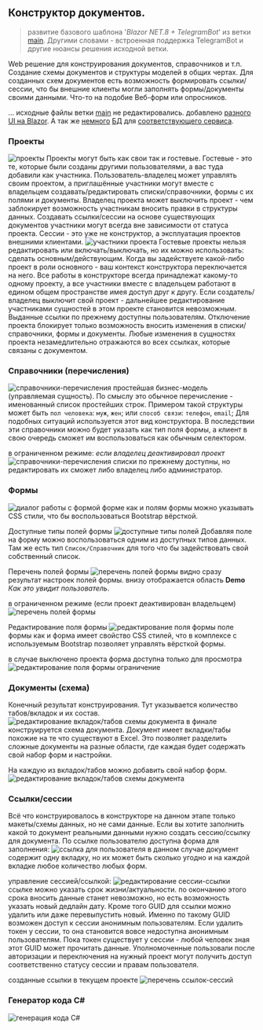 ## Конструктор документов.
> развитие базового шаблона '*Blazor NET.8 + TelegramBot*' из ветки [main](https://github.com/badhitman/DesignerApp/tree/main). Другими словами - встроенная поддержка TelegramBot и другие нюансы решения исходной ветки.

Web решение для конструирования документов, справочников и т.п. Создание схемы документов и структуры моделей в общих чертах. Для созданных схем документов есть возможность формировать ссылки/сессии, что бы внешние клиенты могли заполнять формы/документы своими данными. Что-то на подобие Веб-форм или опросников.

... исходные файлы ветки [main](https://github.com/badhitman/DesignerApp/tree/main) не редактировались. добавлено [разного UI на Blazor](https://github.com/badhitman/DesignerApp/tree/constructor/BlazorServerLib/Components/Constructor). А так же [немного](https://github.com/badhitman/DesignerApp/blob/constructor/DBContextLibs/DbLayerLib/ConstructorLayerContext.cs) [БД](https://github.com/badhitman/DesignerApp/tree/constructor/SharedLib/Models/db/constructor) для [соответствующего сервиса](https://github.com/badhitman/DesignerApp/blob/constructor/SharedLib/IServices/main/IConstructorService.cs).

### Проекты
![проекты](./img/constructor/projects-list-page.png)
Проекты могут быть как свои так и гостевые. Гостевые - это те, которые были созданы другими пользователями, а вас туда добавили как участника. Пользователь-владелец может управлять своим проектом, а приглашённые участники могут вместе с владельцем создавать/редактировать списки/справочники, формы с их полями и документы. Владелец проекта может выключить проект - чем заблокирует возможность участникам вносить правки в структуры данных. Создавать ссылки/сессии на основе существующих документов участники могут всегда вне зависимости от статуса проекта. Сессии - это уже не конструктор, а эксплуатация проектов внешними клиентами.
![участники проекта](./img/constructor/add-member-into-project.png)
Гостевые проекты нельзя редактировать или включать/выключать, но их можно использовать: сделать основным/действующим. Когда вы задействуете какой-либо проект в роли основного - ваш контекст конструктора переключается на него. Все работы в конструкторе всегда принадлежат какому-то одному проекту, а все участники вместе с владельцем работают в едином общем пространстве имея доступ друг к другу. Если создатель/владелец выключит свой проект - дальнейшее редактирование участниками сущностей в этом проекте становится невозможным. Выданные ссылки по прежнему доступны пользователям. Отключение проекта блокирует только возможность вносить изменения в списки/справочники, формы и документы. Любые изменения в сущностях проекта незамедлительно отражаются во всех ссылках, которые связаны с документом.

### Справочники (перечисления)
![справочники-перечисления](./img/constructor/directories-list-page.png)
простейшая бизнес-модель (управляемая сущность). По смыслу это обычное перечисление - именованный список простейших строк. Примером такой структуры может быть `пол человека`: `муж`, `жен`; или `способ связи`: `телефон`, `email`; Для подобных ситуаций используется этот вид конструктора. В последствии эти справочники можно будет указать как тип поля формы, а клиент в свою очередь сможет им воспользоваться как обычным селектором.

в ограниченном режиме: *если владелец деактивировал проект*
![справочники-перечисления](./img/constructor/directories-off-list-page.png)
списки по прежнему доступны, но редактировать их сможет либо владелец либо администратор.

### Формы
![диалог работы с формой](./img/constructor/form-edit-dialog.png)
форме как и полям формы можно указывать CSS стили, что бы воспользоваться Bootstrap вёрсткой.

Доступные типы полей формы
![доступные типы полей](./img/constructor/fields-types-select.png)
Добавляя поле на форму можно воспользоваться одним из доступных типов данных. Там же есть тип `Список/Справочник` для того что бы задействовать свой собственный список.

Перечень полей формы
![перечень полей формы](./img/constructor/fields-from-form-active.png)
видно сразу результат настроек полей формы. внизу отображается область **Demo** *Как это увидит пользователь*.

в ограниченном режиме (если проект деактивирован владельцем)
![перечень полей формы](./img/constructor/fields-from-form-off.png)

Редактирование поля формы
![редактирование поля формы](./img/constructor/field-edit-dialog-active.png)
поле формы как и форма имеет свойство CSS стилей, что в комплексе с используемым Bootstrap позволяет управлять вёрсткой формы.

в случае выключено проекта форма доступна только для просмотра
![редактирование поля формы ограничение](./img/constructor/field-edit-dialog-off.png)

### Документы (схема)
Конечный результат конструирования. Тут указывается количество табов/вкладок и их состав.
![редактирование вкладок/табов схемы документа](./img/constructor/document-tabs-edit.png)
в финале конструируется схема документа. Документ имеет вкладки/табы похожие на те что существуют в Excel. Это позволяет разделить сложные документы на разные области, где каждая будет содержать свой набор форм и настройки.

На каждую из вкладок/табов можно добавить свой набор форм.
![редактирование вкладок/табов схемы документа](./img/constructor/edit-tab-document.png)

### Ссылки/сессии
Всё что конструировалось в конструкторе на данном этапе только макеты/схемы данных, но не сами данные. Если вы хотите заполнить какой то документ реальными данными нужно создать сессию/ссылку для документа. По ссылке пользователю доступна форма для заполнения:
![ссылка для пользователя](./img/constructor/user-link-session.png)
в данном случае документ содержит одну вкладку, но их может быть сколько угодно и на каждой вкладке любое количество любых форм.

управление сессией/ссылкой:
![редактирование сессии-ссылки](./img/constructor/session-edit-dialog.png)
ссылке можно указать срок жизни/актуальности. по окончанию этого срока вносить данные станет невозможно, но есть возможность указать новый дедлайн дату. Кроме того GUID для ссылки можно удалить или даже перевыпустить новый. Именно по такому GUID возможен доступ к сессии анонимным пользователям. Если удалить токен у сессии, то она становится вовсе недоступна анонимным пользователям. Пока токен существует у сессии - любой человек зная этот GUID может прочитать данные. Уполномоченные пользовали после авторизации и переключения на нужный проект могут получить доступ соответственно статусу сессии и правам пользователя.

созданные ссылки в текущем проекте
![перечень ссылок-сессий](./img/constructor/sessions-list.png)

### Генератор кода C#
![генерация кода C#](./img/constructor/manufacture-config.png)

